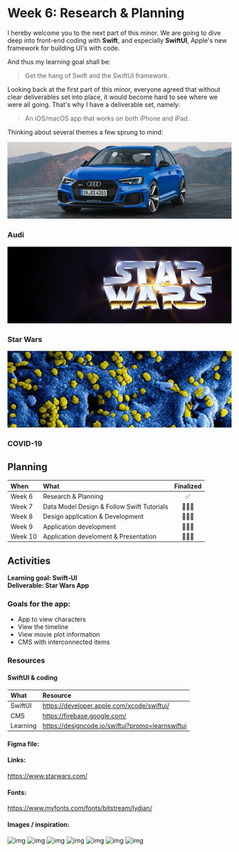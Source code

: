 # Week 6: Research & Planning

I hereby welcome you to the next part of this minor. We are going to dive deep into front-end coding with **Swift**, and especially **SwiftUI**, Apple's new framework for building UI's with code. 

And thus my learning goal shall be:

> Get the hang of Swift and the SwiftUI framework.

Looking back at the first part of this minor, everyone agreed that without clear deliverables set into place, it would become hard to see where we were all going. That's why I have a deliverable set, namely:

> An iOS/macOS app that works on both iPhone and iPad.

Thinking about several themes a few sprung to mind:

![img](/images/audi.jpg)
### Audi

![img](/images/starwars.jpg)
### Star Wars

![img](/images/covid.jpg)
### COVID-19


## Planning

|When|What|Finalized|
|:---|:---|:---:|
|Week 6|Research & Planning|✅|
|Week 7|Data Model Design & Follow Swift Tutorials|🧑🏻‍💻|
|Week 8|Design application & Development|🧑🏻‍💻|
|Week 9|Application development |🧑🏻‍💻|
|Week 10|Application develoment & Presentation|🧑🏻‍💻|

## Activities

**Learning goal: Swift-UI**  
**Deliverable: Star Wars App**

### Goals for the app:

* App to view characters
* View the timeline
* View movie plot information
* CMS with interconnected items

### Resources

#### SwiftUI & coding

|What|Resource|
|:---|:---|
|SwiftUI|https://developer.apple.com/xcode/swiftui/|
|CMS|https://firebase.google.com/|
|Learning|https://designcode.io/swiftui?promo=learnswiftui|

#### Figma file:

#### Links:
https://www.starwars.com/

#### Fonts:
https://www.myfonts.com/fonts/bitstream/lydian/

#### Images / inspiration:

![img](https://cdn.dribbble.com/users/808342/screenshots/10804502/media/c49bae730c270b3246683d0a3cc48513.jpg)
![img](https://cdn.dribbble.com/users/37585/screenshots/3286475/helm_shot359.png)
![img](https://cdn.dribbble.com/users/1032175/screenshots/8915549/media/45a1356a3948202b99d8c46e135749d7.png)
![img](https://cdn.dribbble.com/users/2096507/screenshots/4284503/starwars-hansolo-bg.jpg)
![img](https://cdn.dribbble.com/users/1575908/screenshots/8173066/media/a89e3e63d1924fb9918a9201acd27698.png)
![img](https://cdn.dribbble.com/users/15687/screenshots/8429874/media/e8ece76095c31f5f159cc1ac0487bfd9.png)
![img](https://cdn.dribbble.com/users/1575908/screenshots/8102158/media/7015d74623fd5577fd512ff9b76f63aa.jpg)